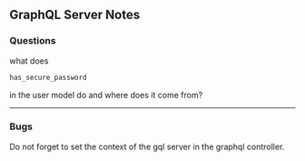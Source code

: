 ## GraphQL Server Notes

### Questions

what does 
```ruby
has_secure_password
```
in the user model do and where does it come from?

----

### Bugs

Do not forget to set the context of the gql server in the graphql controller.